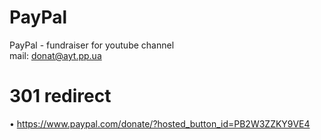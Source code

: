 # PayPal
PayPal - fundraiser for youtube channel<br/>
mail: donat@ayt.pp.ua

# 301 redirect 
• https://www.paypal.com/donate/?hosted_button_id=PB2W3ZZKY9VE4
